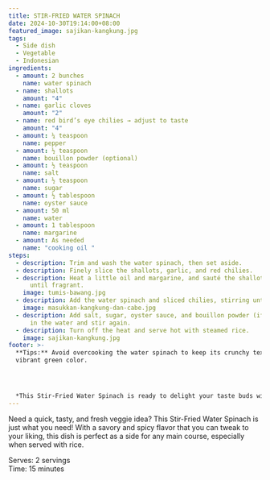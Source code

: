 ```yaml
---
title: STIR-FRIED WATER SPINACH
date: 2024-10-30T19:14:00+08:00
featured_image: sajikan-kangkung.jpg
tags:
  - Side dish
  - Vegetable
  - Indonesian
ingredients:
  - amount: 2 bunches
    name: water spinach
  - name: shallots
    amount: "4"
  - name: garlic cloves
    amount: "2"
  - name: red bird’s eye chilies → adjust to taste
    amount: "4"
  - amount: ¼ teaspoon
    name: pepper
  - amount: ½ teaspoon
    name: bouillon powder (optional)
  - amount: ½ teaspoon
    name: salt
  - amount: ½ teaspoon
    name: sugar
  - amount: ½ tablespoon
    name: oyster sauce
  - amount: 50 ml
    name: water
  - amount: 1 tablespoon
    name: margarine
  - amount: As needed
    name: "cooking oil "
steps:
  - description: Trim and wash the water spinach, then set aside.
  - description: Finely slice the shallots, garlic, and red chilies.
  - description: Heat a little oil and margarine, and sauté the shallots and garlic
      until fragrant.
    image: tumis-bawang.jpg
  - description: Add the water spinach and sliced chilies, stirring until half-wilted.
    image: masukkan-kangkung-dan-cabe.jpg
  - description: Add salt, sugar, oyster sauce, and bouillon powder (if using). Pour
      in the water and stir again.
  - description: Turn off the heat and serve hot with steamed rice.
    image: sajikan-kangkung.jpg
footer: >-
  **Tips:** Avoid overcooking the water spinach to keep its crunchy texture and
  vibrant green color.




  *This Stir-Fried Water Spinach is ready to delight your taste buds with its savory, spicy flavor! Easy to make, quick, and sure to boost your appetite. Serve it up now and enjoy the truly tastilicious sensation!*
---
```

Need a quick, tasty, and fresh veggie idea? This Stir-Fried Water Spinach is just what you need! With a savory and spicy flavor that you can tweak to your liking, this dish is perfect as a side for any main course, especially when served with rice.

Serves: 2 servings\
Time: 15 minutes
